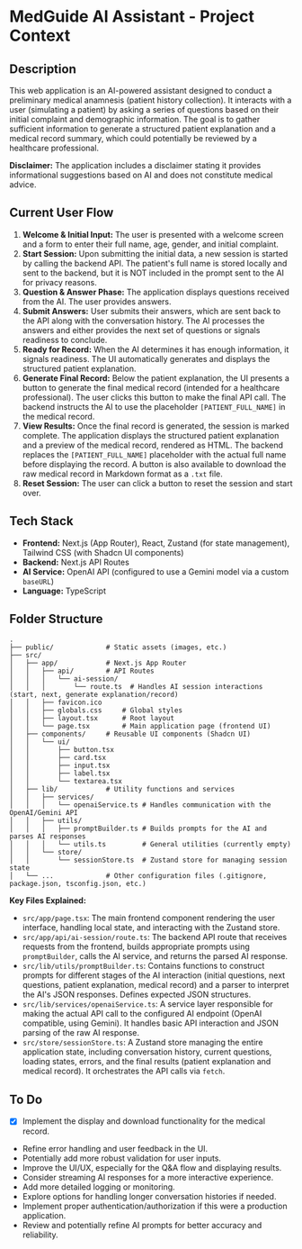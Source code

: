# MedGuide AI Assistant - Project Context

## Description

This web application is an AI-powered assistant designed to conduct a preliminary medical anamnesis (patient history collection). It interacts with a user (simulating a patient) by asking a series of questions based on their initial complaint and demographic information. The goal is to gather sufficient information to generate a structured patient explanation and a medical record summary, which could potentially be reviewed by a healthcare professional.

**Disclaimer:** The application includes a disclaimer stating it provides informational suggestions based on AI and does not constitute medical advice.

## Current User Flow

1.  **Welcome & Initial Input:** The user is presented with a welcome screen and a form to enter their full name, age, gender, and initial complaint.
2.  **Start Session:** Upon submitting the initial data, a new session is started by calling the backend API. The patient's full name is stored locally and sent to the backend, but it is NOT included in the prompt sent to the AI for privacy reasons.
3.  **Question & Answer Phase:** The application displays questions received from the AI. The user provides answers.
4.  **Submit Answers:** User submits their answers, which are sent back to the API along with the conversation history. The AI processes the answers and either provides the next set of questions or signals readiness to conclude.
5.  **Ready for Record:** When the AI determines it has enough information, it signals readiness. The UI automatically generates and displays the structured patient explanation.
6.  **Generate Final Record:** Below the patient explanation, the UI presents a button to generate the final medical record (intended for a healthcare professional). The user clicks this button to make the final API call. The backend instructs the AI to use the placeholder `[PATIENT_FULL_NAME]` in the medical record.
8.  **View Results:** Once the final record is generated, the session is marked complete. The application displays the structured patient explanation and a preview of the medical record, rendered as HTML. The backend replaces the `[PATIENT_FULL_NAME]` placeholder with the actual full name before displaying the record. A button is also available to download the raw medical record in Markdown format as a `.txt` file.
9.  **Reset Session:** The user can click a button to reset the session and start over.

## Tech Stack

*   **Frontend:** Next.js (App Router), React, Zustand (for state management), Tailwind CSS (with Shadcn UI components)
*   **Backend:** Next.js API Routes
*   **AI Service:** OpenAI API (configured to use a Gemini model via a custom `baseURL`)
*   **Language:** TypeScript

## Folder Structure

```
.
├── public/             # Static assets (images, etc.)
├── src/
│   ├── app/            # Next.js App Router
│   │   ├── api/        # API Routes
│   │   │   └── ai-session/
│   │   │       └── route.ts  # Handles AI session interactions (start, next, generate explanation/record)
│   │   ├── favicon.ico
│   │   ├── globals.css     # Global styles
│   │   ├── layout.tsx      # Root layout
│   │   └── page.tsx        # Main application page (frontend UI)
│   ├── components/     # Reusable UI components (Shadcn UI)
│   │   └── ui/
│   │       ├── button.tsx
│   │       ├── card.tsx
│   │       ├── input.tsx
│   │       ├── label.tsx
│   │       └── textarea.tsx
│   ├── lib/            # Utility functions and services
│   │   ├── services/
│   │   │   └── openaiService.ts # Handles communication with the OpenAI/Gemini API
│   │   ├── utils/
│   │   │   ├── promptBuilder.ts # Builds prompts for the AI and parses AI responses
│   │   │   └── utils.ts         # General utilities (currently empty)
│   │   └── store/
│   │       └── sessionStore.ts  # Zustand store for managing session state
│   └── ...             # Other configuration files (.gitignore, package.json, tsconfig.json, etc.)
```

**Key Files Explained:**

*   `src/app/page.tsx`: The main frontend component rendering the user interface, handling local state, and interacting with the Zustand store.
*   `src/app/api/ai-session/route.ts`: The backend API route that receives requests from the frontend, builds appropriate prompts using `promptBuilder`, calls the AI service, and returns the parsed AI response.
*   `src/lib/utils/promptBuilder.ts`: Contains functions to construct prompts for different stages of the AI interaction (initial questions, next questions, patient explanation, medical record) and a parser to interpret the AI's JSON responses. Defines expected JSON structures.
*   `src/lib/services/openaiService.ts`: A service layer responsible for making the actual API call to the configured AI endpoint (OpenAI compatible, using Gemini). It handles basic API interaction and JSON parsing of the raw AI response.
*   `src/store/sessionStore.ts`: A Zustand store managing the entire application state, including conversation history, current questions, loading states, errors, and the final results (patient explanation and medical record). It orchestrates the API calls via `fetch`.

## To Do

*   [x] Implement the display and download functionality for the medical record.
*   Refine error handling and user feedback in the UI.
*   Potentially add more robust validation for user inputs.
*   Improve the UI/UX, especially for the Q&A flow and displaying results.
*   Consider streaming AI responses for a more interactive experience.
*   Add more detailed logging or monitoring.
*   Explore options for handling longer conversation histories if needed.
*   Implement proper authentication/authorization if this were a production application.
*   Review and potentially refine AI prompts for better accuracy and reliability.
